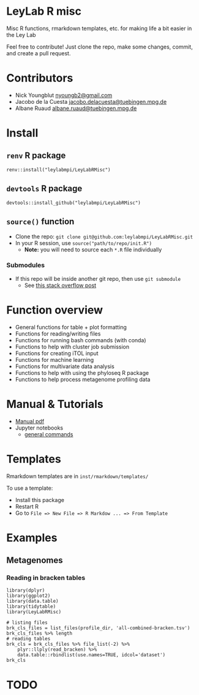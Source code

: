 LeyLab R misc
==============

Misc R functions, rmarkdown templates, etc. for making life a bit easier in the Ley Lab

Feel free to contribute! Just clone the repo, make some changes, commit, and create a pull request.

# Contributors

* Nick Youngblut <nyoungb2@gmail.com>
* Jacobo de la Cuesta <jacobo.delacuesta@tuebingen.mpg.de>
* Albane Ruaud <albane.ruaud@tuebingen.mpg.de>

# Install

## `renv` R package

`renv::install("leylabmpi/LeyLabRMisc")`

## `devtools` R package

`devtools::install_github("leylabmpi/LeyLabRMisc")`

## `source()` function

* Clone the repo: `git clone git@github.com:leylabmpi/LeyLabRMisc.git`
* In your R session, use `source("path/to/repo/init.R")`
  * **Note:** you will need to source each `*.R` file individually

### Submodules

* If this repo will be inside another git repo, then use `git submodule`
  * See [this stack overflow post](https://stackoverflow.com/questions/1811730/how-do-i-work-with-a-git-repository-within-another-repository)
  
# Function overview

* General functions for table + plot formatting
* Functions for reading/writing files
* Functions for running bash commands (with conda)
* Functions to help with cluster job submission
* Functions for creating iTOL input
* Functions for machine learning
* Functions for multivariate data analysis
* Functions to help with using the phyloseq R package
* Functions to help process metagenome profiling data

# Manual & Tutorials

* [Manual pdf](./LeyLabRMisc_0.1.6.pdf)
* Jupyter notebooks
  * [general commands](./notebooks/LeyLabRMisc_tutorial.ipynb)

# Templates

Rmarkdown templates are in `inst/rmarkdown/templates/`

To use a template:

* Install this package
* Restart R
* Go to `File => New File => R Markdow ... => From Template`

# Examples

## Metagenomes

### Reading in bracken tables

```
library(dplyr)
library(ggplot2)
library(data.table)
library(tidytable)
library(LeyLabRMisc)

# listing files
brk_cls_files = list_files(profile_dir, 'all-combined-bracken.tsv') 
brk_cls_files %>% length
# reading tables
brk_cls = brk_cls_files %>% file_list(-2) %>%
    plyr::llply(read_bracken) %>%
    data.table::rbindlist(use.names=TRUE, idcol='dataset')
brk_cls
```

# TODO

